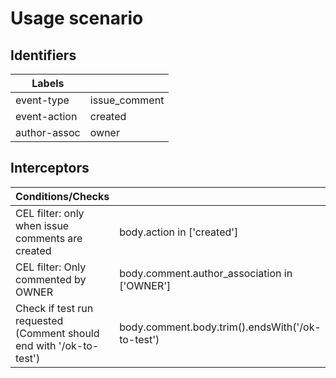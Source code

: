 # Usage scenario

## Identifiers

| Labels       |               |
| ------------ | ------------- |
| event-type   | issue_comment |
| event-action | created       |
| author-assoc | owner         |

## Interceptors

| Conditions/Checks                                                   |                                                  |
| ------------------------------------------------------------------- | ------------------------------------------------ |
| CEL filter: only when issue comments are created                    | body.action in ['created']                       |
| CEL filter: Only commented by OWNER                                 | body.comment.author_association in ['OWNER']     |
| Check if test run requested (Comment should end with '/ok-to-test') | body.comment.body.trim().endsWith('/ok-to-test') |
